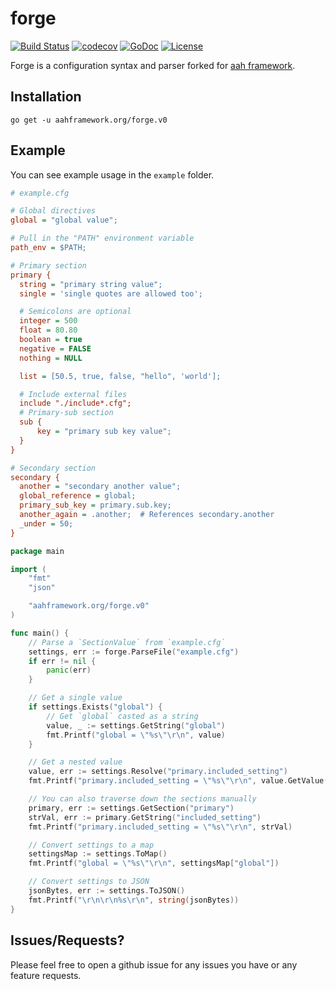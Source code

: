 forge
=====

[![Build Status](https://travis-ci.org/go-aah/forge.svg?branch=master)](https://travis-ci.org/go-aah/forge)
[![codecov](https://codecov.io/gh/go-aah/forge/branch/master/graph/badge.svg)](https://codecov.io/gh/go-aah/forge)
[![GoDoc](https://godoc.org/aahframework.org/forge.v0?status.svg)](https://godoc.org/aahframework.org/forge.v0)
[![License](https://img.shields.io/badge/license-MIT-blue.svg)](LICENSE)

Forge is a configuration syntax and parser forked for [aah framework](https://aahframework.org).

## Installation

`go get -u aahframework.org/forge.v0`

## Example

You can see example usage in the `example` folder.

```cfg
# example.cfg

# Global directives
global = "global value";

# Pull in the "PATH" environment variable
path_env = $PATH;

# Primary section
primary {
  string = "primary string value";
  single = 'single quotes are allowed too';

  # Semicolons are optional
  integer = 500
  float = 80.80
  boolean = true
  negative = FALSE
  nothing = NULL

  list = [50.5, true, false, "hello", 'world'];

  # Include external files
  include "./include*.cfg";
  # Primary-sub section
  sub {
      key = "primary sub key value";
  }
}

# Secondary section
secondary {
  another = "secondary another value";
  global_reference = global;
  primary_sub_key = primary.sub.key;
  another_again = .another;  # References secondary.another
  _under = 50;
}
```

```go
package main

import (
	"fmt"
	"json"

	"aahframework.org/forge.v0"
)

func main() {
	// Parse a `SectionValue` from `example.cfg`
	settings, err := forge.ParseFile("example.cfg")
	if err != nil {
		panic(err)
	}

	// Get a single value
	if settings.Exists("global") {
		// Get `global` casted as a string
		value, _ := settings.GetString("global")
		fmt.Printf("global = \"%s\"\r\n", value)
	}

	// Get a nested value
	value, err := settings.Resolve("primary.included_setting")
	fmt.Printf("primary.included_setting = \"%s\"\r\n", value.GetValue())

	// You can also traverse down the sections manually
	primary, err := settings.GetSection("primary")
	strVal, err := primary.GetString("included_setting")
	fmt.Printf("primary.included_setting = \"%s\"\r\n", strVal)

	// Convert settings to a map
	settingsMap := settings.ToMap()
	fmt.Printf("global = \"%s\"\r\n", settingsMap["global"])

	// Convert settings to JSON
	jsonBytes, err := settings.ToJSON()
	fmt.Printf("\r\n\r\n%s\r\n", string(jsonBytes))
}
```

## Issues/Requests?

Please feel free to open a github issue for any issues you have or any feature requests.
